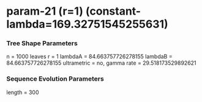 # param-21 (r=1) (constant-lambda=169.32751545255631) #

### Tree Shape Parameters ###
n           = 1000 leaves
r           = 1
lambdaA     = 84.663757726278155
lambdaB     = 84.663757726278155
ultrametric = no, gamma rate = 29.518173529892621

### Sequence Evolution Parameters ###
length      = 300
